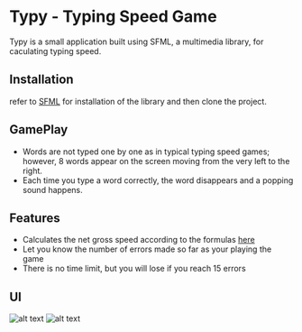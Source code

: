 # Typy - Typing Speed Game

Typy is a small application built using SFML, a multimedia library, for caculating typing speed.

## Installation
refer to [SFML](https://www.sfml-dev.org/) for installation of the library and then clone the project.

## GamePlay
- Words are not typed one by one as in typical typing speed games; however, 8 words appear on the screen moving from the very left to the right.
- Each time you type a word correctly, the word disappears and a popping sound happens.

## Features
- Calculates the net gross speed according to the formulas [here](https://www.speedtypingonline.com/typing-equations)
- Let you know the number of errors made so far as your playing the game
- There is no time limit, but you will lose if you reach 15 errors
## UI
![alt text](https://github.com/islameehassan/Typy/blob/main/Images/UI.png?raw=true])
![alt text](https://github.com/islameehassan/Typy/blob/main/Images/UI2.png?raw=true])

